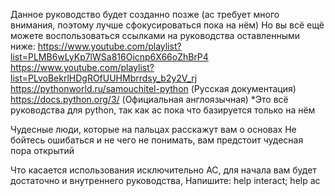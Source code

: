 Данное руководство будет созданно позже (ac требует много внимания, поэтому лучше сфокусироваться пока на нём)
Но вы всё ещё можете воспользоваться ссылками на руководства оставленными ниже:
https://www.youtube.com/playlist?list=PLMB6wLyKp7lWSa816Oicnp6X66oZhBrP4
https://www.youtube.com/playlist?list=PLvoBekrlHDgROfUUHMbrrdsy_b2y2V_rj
https://pythonworld.ru/samouchitel-python (Русская документация)
https://docs.python.org/3/ (Официальная англоязычная)
*Это всё руководства для python, так как ac пока что базируется только на нём

Чудесные люди, которые на пальцах расскажут вам о основах
Не бойтесь ошибаться и не чего не понимать, вам предстоит чудесная пора открытий

Что касается использования исключительно AC, для начала вам будет достаточно и внутреннего руководства,
Напишите: help interact; help ac